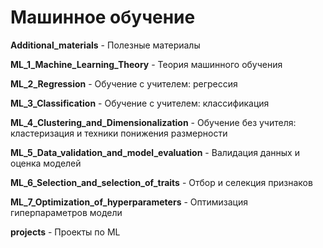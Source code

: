 # Машинное обучение

**Additional_materials** - Полезные материалы

**ML_1_Machine_Learning_Theory** - Теория машинного обучения

**ML_2_Regression** - Обучение с учителем: регрессия

**ML_3_Classification** - Обучение с учителем: классификация

**ML_4_Сlustering_and_Dimensionalization** - Обучение без учителя: кластеризация и техники понижения размерности

**ML_5_Data_validation_and_model_evaluation** - Валидация данных и оценка моделей

**ML_6_Selection_and_selection_of_traits** - Отбор и селекция признаков

**ML_7_Optimization_of_hyperparameters** - Оптимизация гиперпараметров модели

**projects** - Проекты по ML
